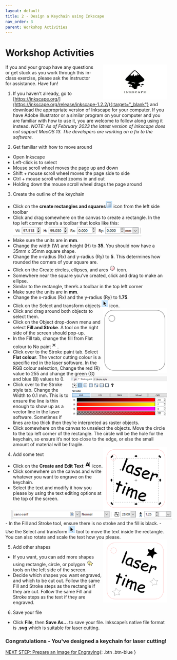 ```yaml
---
layout: default
title: 2 - Design a Keychain using Inkscape
nav_order: 3
parent: Workshop Activities
---
```

# Workshop Activities
<img src="images/act2/inkscape-logo.png" style="margin-left:20px; float:right;width:200px;" alt="inkscape logo">
If you and your group have any questions or get stuck as you work through this in-class exercise, please ask the instructor for assistance.  Have fun!

1. If you haven’t already, go to [https://inkscape.org/](https://inkscape.org/release/inkscape-1.2.2/){:target="_blank"} and download the appropriate version of Inkscape for your computer. If you have Adobe Illustrator or a similar program on your computer and you are familiar with how to use it, you are welcome to follow along using it instead. _NOTE: As of February 2023 the latest version of Inkscape does not support MacOS 13. The developers are working on a fix to the software._

2. Get familiar with how to move around
 - Open Inkscape
 - Left-click is to select
 - Mouse scroll wheel moves the page up and down
 - Shift + mouse scroll wheel moves the page side to side
 - Ctrl + mouse scroll wheel zooms in and out
 - Holding down the mouse scroll wheel drags the page around
    
3. Create the outline of the keychain
 - Click on the **create rectangles and squares**<img src="images/act2/act2-02.png" style="width:20px;" alt="square"> icon from the left side toolbar  
 - Click and drag somewhere on the canvas to create a rectangle. In the top left corner there’s a toolbar that looks like this: <br> <img src="images/act2/act2-03.png" style="width:400px;" alt="menu">
 - Make sure the units are in **mm**.
 - Change the width (W) and height (H) to **35**.  You should now have a 35mm x 35mm square shape.
 - Change the x-radius (Rx) and y-radius (Ry) to **5**.  This determines how rounded the corners of your square are.
 - Click on the Create circles, ellipses, and arcs <img src="images/act2/act2-04.png" style="width:20px;" alt="circle"> icon. 
 - Somewhere near the square you’ve created, click and drag to make an ellipse.
 - Similar to the rectangle, there’s a toolbar in the top left corner 
 - Make sure the units are in **mm**.
 - Change the x-radius (Rx) and the y-radius (Ry) to **1.75**.
 - Click on the Select and transform objects <img src="images/act2/act2-05.png" style="width:20px;" alt="square"> icon.    <img src="images/act2/act2-06.png" style="width:200px; float:right;" alt="objects">
 - Click and drag around both objects to select them.
 - Click on the Object drop-down menu and select **Fill and Stroke**. A tool on the right side of the screen should pop-up.  
 - In the Fill tab, change the fill from Flat colour to No paint<img src="images/act2/act2-07.png" style="width:20px;" alt="objects">.
 - Click over to the Stroke paint tab. Select **Flat colour**. The vector cutting colour is a specific red in the laser software. In the RGB colour selection, Change the red (R) value to 255 and change the green (G) and blue (B) values to 0. <img src="images/act2/act2-08.png" style="width:300px; float:right;" alt="objects">
 - Click over to the Stroke style tab. Change the Width to 0.1 mm. This is to ensure the line is thin enough to show up as a vector line in the laser software. Sometimes if lines are too thick then they’re interpreted as raster objects.
 - Click somewhere on the canvas to unselect the objects. Move the circle to the top left corner of the rectangle. The circle will be the hole for the keychain, so ensure it’s not too close to the edge, or else the small amount of material will be fragile. <br> <img src="images/act2/act2-12.png" style="width:200px; float:right;" alt="objects">

4. Add some text 
 - Click on the **Create and Edit Text** <img src="images/act2/act2-10.png" style="width:20px;" alt="objects"> icon. 
 - Click somewhere on the canvas and write whatever you want to engrave on the keychain. 
 - Select the text and modify it how you please by using the text editing options at the top of the screen.<br>
 <img src="images/act2/act2-11.png" style="margin-left:20px; width:500px;" alt="objects">
 - In the Fill and Stroke tool, ensure there is no stroke and the fill is black.
 - Use the Select and transform <img src="images/act2/act2-05.png" style="width:20px;" alt="square">  tool to move the text inside the rectangle. You can also rotate and scale the text how you please. <img src="images/act2/act2-14.png" style="width:200px; float:right;" alt="objects">

5. Add other shapes 
 - If you want, you can add more shapes using rectangle, circle, or polygon <img src="images/act2/act2-13.png" style="width:20px;" alt="objects"> tools on the left side of the screen. 
 - Decide which shapes you want engraved, and which to be cut out. Follow the same Fill and Stroke steps as the rectangle if they are cut. Follow the same Fill and Stroke steps as the text if they are engraved.

6. Save your file
 - Click **File**, then **Save As…** to save your file. Inkscape’s native file format is **.svg** which is suitable for laser cutting. 

### Congratulations - You've designed a keychain for laser cutting!


[NEXT STEP: Prepare an Image for Engraving](3-Engraving.html){: .btn .btn-blue }
